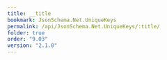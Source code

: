 ```yaml
---
title: __title
bookmark: JsonSchema.Net.UniqueKeys
permalink: /api/JsonSchema.Net.UniqueKeys/:title/
folder: true
order: "9.03"
version: "2.1.0"
---
```

